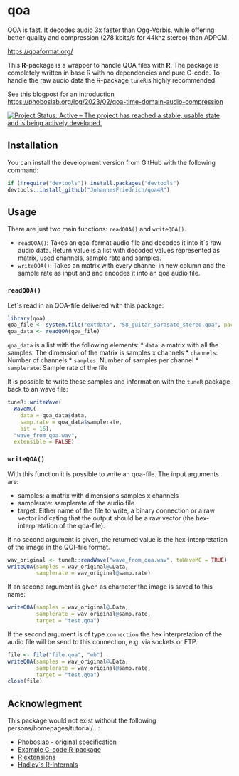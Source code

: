 
<!-- README.md is generated from README.Rmd. Please edit that file -->

# qoa

QOA is fast. It decodes audio 3x faster than Ogg-Vorbis, while offering
better quality and compression (278 kbits/s for 44khz stereo) than
ADPCM.

<https://qoaformat.org/>

This **R**-package is a wrapper to handle QOA files with **R**. The
package is completely written in base R with no dependencies and pure
C-code. To handle the raw audio data the R-package `tuneR`is highly
recommended.

See this blogpost for an introduction
<https://phoboslab.org/log/2023/02/qoa-time-domain-audio-compression>

<!-- badges: start -->

[![Project Status: Active – The project has reached a stable, usable
state and is being actively
developed.](http://www.repostatus.org/badges/latest/active.svg)](http://www.repostatus.org/#active)

<!-- badges: end -->

## Installation

You can install the development version from GitHub with the following
command:

``` r
if (!require("devtools")) install.packages("devtools")
devtools::install_github("JohannesFriedrich/qoa4R")
```

## Usage

There are just two main functions: `readQOA()` and `writeQOA()`.

- `readQOA()`: Takes an qoa-format audio file and decodes it into it´s
  raw audio data. Return value is a list with decoded values represented
  as matrix, used channels, sample rate and samples.
- `writeQOA()`: Takes an matrix with every channel in new column and the
  sample rate as input and and encodes it into an qoa audio file.

### `readQOA()`

Let´s read in an QOA-file delivered with this package:

``` r
library(qoa)
qoa_file <- system.file("extdata", "58_guitar_sarasate_stereo.qoa", package = "qoa")
qoa_data <- readQOA(qoa_file)
```

`qoa_data` is a list with the following elements: \* `data`: a matrix
with all the samples. The dimension of the matrix is samples x channels
\* `channels`: Number of channels \* `samples`: Number of samples per
channel \* `samplerate`: Sample rate of the file

It is possible to write these samples and information with the `tuneR`
package back to an wave file:

``` r
tuneR::writeWave(
  WaveMC(
    data = qoa_data$data, 
    samp.rate = qoa_data$samplerate, 
    bit = 16), 
  "wave_from_qoa.wav", 
  extensible = FALSE)
```

### `writeQOA()`

With this function it is possible to write an qoa-file. The input
arguments are:

- samples: a matrix with dimensions samples x channels
- samplerate: samplerate of the audio file
- target: Either name of the file to write, a binary connection or a raw
  vector indicating that the output should be a raw vector (the
  hex-interpretation of the qoa-file).

If no second argument is given, the returned value is the
hex-interpretation of the image in the QOI-file format.

``` r
wav_original <- tuneR::readWave("wave_from_qoa.wav", toWaveMC = TRUE)
writeQOA(samples = wav_original@.Data, 
         samplerate = wav_original@samp.rate)
```

If an second argument is given as character the image is saved to this
name:

``` r
writeQOA(samples = wav_original@.Data, 
         samplerate = wav_original@samp.rate, 
         target = "test.qoa")
```

If the second argument is of type `connection` the hex interpretation of
the audio file will be send to this connection, e.g. via sockets or FTP.

``` r
file <- file("file.qoa", "wb")
writeQOA(samples = wav_original@.Data, 
         samplerate = wav_original@samp.rate, 
         target = "test.qoa")
close(file)
```

## Acknowlegment

This package would not exist without the following
persons/homepages/tutorial/…:

- [Phoboslab - original specification](https://github.com/phoboslab/qoa)
- [Example C-code
  R-package](https://github.com/coolbutuseless/simplecall)
- [R
  extensions](https://cran.r-project.org/doc/manuals/r-release/R-exts.html)
- [Hadley´s R-Internals](https://github.com/hadley/r-internals)
